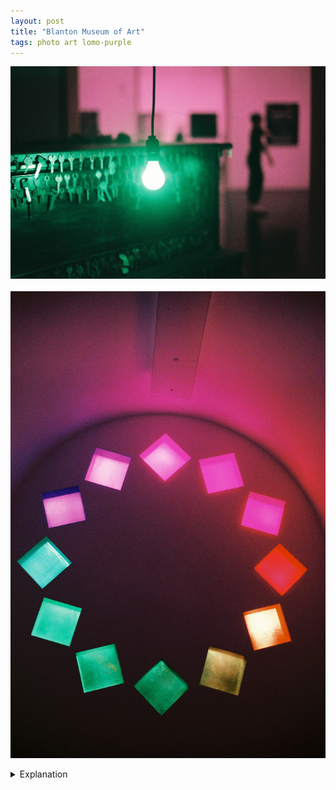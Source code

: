 ```yaml
---
layout: post
title: "Blanton Museum of Art"
tags: photo art lomo-purple
---
```


![Spellbound](/assets/images/2022-05/blanton/2022-05-01-blanton-1.jpg)<br><br>
![Austin](/assets/images/2022-05/blanton/2022-05-01-blanton-2.jpg)

<details>
    <summary>Explanation</summary>

    As a resident of Austin, Texas, one of my favorite places in the city is the Blanton Museum of Art. Located at the edge of the University of Texas campus facing the State Capitol, the Blanton is very much both part of the campus and a part of the city.<br><br>

    As an art museum, it's relatively small with generally one large rotating exhibit once a quarter. While it lacks the size and breadth of a larger institution like the Art Institute in Chicago or the Metropolitan Art Museum in New York City, it more than makes up for it with its focus and accessibility. One of my qualms with large museums is the sense that it's impossible to see everything. At a large museum, it feels like your attention bounces from Chinese to Indian to Classical Greek to Contemporary American and to focus on any one thing means you lose out on something else. For an out of towner or occasional visitor, I find that incredibly stressful. With the Blanton, it's small enough to see everything in an afternoon moving at a relatively leisurely pace. Or for someone who wants to focus on just a few things, there's still plenty to occupy oneself with.<br><br>

    In terms of genre, the Blanton is geared more towards contemporary American art where "American" encompasses mostly works from the United States and Latin America. While there are galleries dedicated to older European art, I find that it's nice to have a well focused yet varied museum. At the time of this writing, one of the second floor contemporary art gallery areas has largely been taken over by contemporary Black American art.<br><br>

    One of those pieces is the subject of the first picture displayed here. The piece in question is called <i>Spellbound</i> by the artist Nari Ward. The actual artwork is of a piano covered in keys and moss with a blue lightbulb hanging in front of the keys. On the back of the piano is a TV screen playing a recorded video. Now, you might ask, if the the lightbulb is blue, why does this picture have a green light? The answer to that is because I was shooting a special film by Lomography called LomoChrome Purple. One of the effects I've seen it have is changing strong blue light green. It additionally does other things which I'll cover in other pictures.<br><br>

    I ended up taking 3 pictures of <i>Spellbound</i>, all of which I think are quite interesting in their own ways. That said, the one picture I was aiming to take didn't quite pan out the way I expected. One thing I'm still trying to work out is how shallow the depth of field actually is for my lenses and I'm still not quite happy with my pictures with really shallow depth of field.<br><br>

    Anyways, I want talk about this picture and why I like it the most. For me, it comes down to 3 aspects. First, I really like how the combination of focus and grain come together. I think the outlines of people are really cool. They almost have that look of being behind shower curtains. While I didn't take any pictures of Oscar Muñoz's exhibit, <i>Invisibilia</i>, one of the pieces was of what appear to be human traces on shower curtains. Obviously, this picture's effect matching that wasn't fully intentional, but I like that that exists here, even as a sort of fortunate serendipity.<br><br>

    Second, I really like how the light from the lightbulb interacts with the keys. Even with a close focus creating a fair amount of bokeh, it's clear that these keys are shiny. Even though the colors don't seem realistic or proper, the material quality is still evident and that's a really nice effect.<br><br>

    Lastly, I like the overall composition, specifically in relation to color and space. As I referenced earlier, it's really nice having different layers of space represented. There's the piano, the close person in the first room that has a relatively clean silhouette, and a third room with just a blurry head in the back. This further intersects with the color. The first room with the piano and keys is awash with green and the back is this pink/magenta hue that contrasts really strikingly. Overall, I feel that this picture ends up way more interesting as a function of its color than an "accurate" picture would. While I didn't intend this at the time, knowing what I do now I can aim for this effect and maybe hit it in the future.<br><br>

    Now, before ending this post I have to talk about Ellsworth Kelly's piece, <i>Austin</i>. Completed in 2018, <i>Austin</i> is now, in some ways, the quintessential piece to describe the Blanton. Bright, vibrant, meditative, social, contemporary, inspiring. As a piece and a space, <i>Austin</i> is many things. The second picture is of the more commonly photographed East facing windows. Honestly, this picture bores me a bit. It's colorful and cool but the reason why it's here isn't that I find it implicitly interesting. Instead, this is a great picture to describe the effect on color that LomoChrome Purple has. Under normal conditions, these windows start at yellow up top, orange to the right, purple at the bottom, and aqua to the left, transitioning along general rainbow colors. Instead, this picture has a lot of odd effects, turning the yellow magenta, the green purple and the purple green. At some point soon, I'll post some more "accurate" pictures of <i>Austin</i> but suffice it to say that it's a favorite place of mine and I'll come back to it more in depth then.<br><br>
</details>
